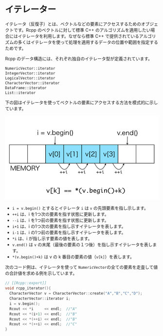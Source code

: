 # イテレーター

イテレータ（反復子）とは、ベクトルなどの要素にアクセスするためのオブジェクトです。Rcpp のベクトルに対して標準 C++ のアルゴリズムを適用したい場合にはイテレータを利用します。なぜなら標準 C++ で提供されているアルゴリズムの多くはイテレータを使って処理を適用するデータの位置や範囲を指定するためです。

Rcpp のデータ構造には、それぞれ独自のイテレータ型が定義されています。

```
NumericVector::iterator
IntegerVector::iterator
LogicalVector::iterator
CharacterVector::iterator
DataFrame::iterator
List::iterator
```

下の図はイテレータを使ってベクトルの要素にアクセスする方法を模式的に示しています。

![](iterator.png)

* `i = v.begin()` とするとイテレータ `i` は `v` の先頭要素を指し示します。
* `++i` は、i を1つ次の要素を指す状態に更新します。
* `--i` は、i を1つ前の要素を指す状態に更新します。
* `i+1` は、i の1つ次の要素を指し示すイテレータを表します。
* `i-1` は、i の1つ前の要素を指し示すイテレータを表します。
* `*i`  は、i が指し示す要素の値を表します。
* `v.end()` は `v` の末尾（最後の要素の１つ後）を指し示すイテレータを表します。
* `*(v.begin()+k)` は v の k 番目の要素の値（`v[k]`）を表します。

次のコード例は、イテレータを使って `NumericVector`の全ての要素を走査して値の合計値を求める例を示しています。

```cpp
// [[Rcpp::export]]
void rcpp_iterator(){
  CharacterVector v = CharacterVector::create("A","B","C","D");
  CharacterVector::iterator i;
  i = v.begin();
  Rcout << *i     << endl;  //"A"
  Rcout << *(i+1) << endl;  //"B"
  Rcout << *(++i) << endl;  //"B"
  Rcout << *(++i) << endl;  //"C"
}
```
